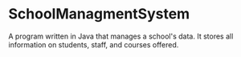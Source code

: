 # SchoolManagmentSystem
A program written in Java that manages a school's data.  It stores all information on students, staff, and courses offered.
